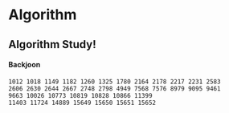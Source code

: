 # Algorithm
## Algorithm Study!
#### Backjoon
    1012 1018 1149 1182 1260 1325 1780 2164 2178 2217 2231 2583
    2606 2630 2644 2667 2748 2798 4949 7568 7576 8979 9095 9461 
    9663 10026 10773 10819 10828 10866 11399 
    11403 11724 14889 15649 15650 15651 15652 
    
